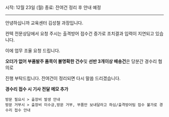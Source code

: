 시작: 12월 23일 (월) 
종료: 잔여건 정리 후 안내 예정

---

안녕하십니까 교육센터 김성철 과장입니다.

컨텍 전문상담에서 요청 주시는 출격방어 접수건 증가로 조치결과 입력이 지연되고 있습니다.

이에 업무 조율 요청 드립니다.

**오더가 없어 부품발주 품목이 불명확한 건수**및 **선반 3개이상 배송건**은 당분간 경수리 협의로 

진행 부탁드립니다. 잔여건이 정리되면 다시 말씀 드리겠습니다. 

**경수리 접수 시 기사 전달 메모 추가**
```
방문 필요시 > 출장비 발생 안내
방문 거부시 > 출장비 미수긍,방문 거부, 부품만 보내달라고 하심/출격방어팀 접수 불가로 경수리 접수 안내
```



